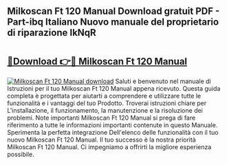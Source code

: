 ## Milkoscan Ft 120 Manual Download gratuit PDF - Part-ibq Italiano Nuovo manuale del proprietario di riparazione IkNqR

# <h2><a href="http://dfairrv.blite.top/?on=Milkoscan+Ft+120+Manual">🔗Download 👉🔴 Milkoscan Ft 120 Manual</a></h2>

[![Milkoscan Ft 120 Manual download](https://i.imgur.com/lujVjoI.png)](http://dfairrv.blite.top/?on=Milkoscan+Ft+120+Manual)
Saluti e benvenuto nel manuale di Istruzioni per il tuo Milkoscan Ft 120 Manual appena ricevuto. Questa guida completa è progettata per aiutarti a comprendere e utilizzare tutte le funzionalità e i vantaggi del tuo Prodotto. Troverai istruzioni chiare per L'installazione, il funzionamento, la manutenzione e la risoluzione dei problemi. Note importanti Milkoscan Ft 120 Manual si prega di fare riferimento a tutte le informazioni importanti contenute in questo Manuale. Sperimenta la perfetta integrazione Dell'elenco delle funzionalità con il tuo nuovo Milkoscan Ft 120 Manual. Il tuo successo è la nostra priorità Milkoscan Ft 120 Manual. Ci impegniamo a offrirti la migliore esperienza possibile.
